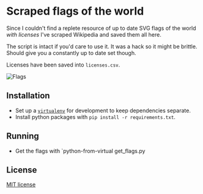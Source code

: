 Scraped flags of the world
==============================================================================

Since I couldn't find a replete resource of up to date SVG flags of the world
_with licenses_ I've scraped Wikipedia and saved them all here.

The script is intact if you'd care to use it. It was a hack so it might be
brittle. Should give you a constantly up to date set though.

Licenses have been saved into `licenses.csv`.

![Flags](https://f.cloud.github.com/assets/67624/2029987/bf976a36-88ef-11e3-81bf-cbd1bb6966a9.png)

Installation
------------------------------------------------------------------------------

* Set up a [`virtualenv`](venv) for development to keep dependencies separate.
* Install python packages with `pip install -r requirements.txt`.

Running
------------------------------------------------------------------------------

* Get the flags with `python-from-virtual get_flags.py

License
------------------------------------------------------------------------------
[MIT license](http://en.wikipedia.org/wiki/MIT_License)
